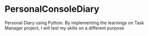 # PersonalConsoleDiary
Personal Diary using Python.
By implementing the learnings on Task Manager project, I will test my skills on a different purpose
